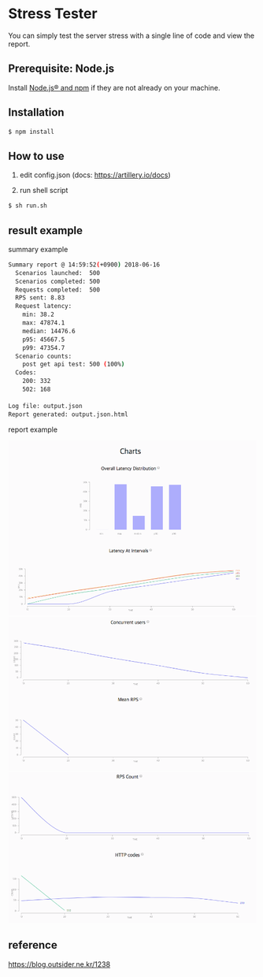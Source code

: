 # Stress Tester

You can simply test the server stress with a single line of code and view the report.

## Prerequisite: Node.js

Install [Node.js® and npm](https://nodejs.org/en/download/current/) if they are not already on your machine.

## Installation
```bash
$ npm install
``` 
 
## How to use

1. edit config.json (docs: https://artillery.io/docs)

2. run shell script
```bash
$ sh run.sh 
```

## result example

summary example
```bash
Summary report @ 14:59:52(+0900) 2018-06-16
  Scenarios launched:  500
  Scenarios completed: 500
  Requests completed:  500
  RPS sent: 8.83
  Request latency:
    min: 38.2
    max: 47874.1
    median: 14476.6
    p95: 45667.5
    p99: 47354.7
  Scenario counts:
    post get api test: 500 (100%)
  Codes:
    200: 332
    502: 168

Log file: output.json
Report generated: output.json.html
```

report example

<img width="700px" height="auto" src="images/report1.png"></img>
<img width="700px" height="auto" src="images/report2.png"></img>
<img width="700px" height="auto" src="images/report3.png"></img>
  
## reference
 
https://blog.outsider.ne.kr/1238